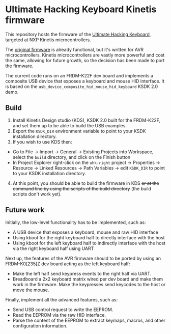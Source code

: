 # Ultimate Hacking Keyboard Kinetis firmware

This repository hosts the firmware of the [Ultimate Hacking Keyboard](https://ultimatehackingkeyboard.com/), targeted at NXP Kinetis microcontrollers.

The [original firmware](https://github.com/UltimateHackingKeyboard/firmware) is already functional, but it's written for AVR microcontrollers. Kinetis microcontrollers are vastly more powerful and cost the same, allowing for future growth, so the decision has been made to port the firmware.

The current code runs on an FRDM-K22F dev board and implements a composite USB device that exposes a keyboard and mouse HID interface. It is based on the `usb_device_composite_hid_mouse_hid_keyboard` KSDK 2.0 demo.

## Build

1. Install Kinetis Design studio (KDS), KSDK 2.0 built for the FRDM-K22F, and set them up to be able to build the USB examples.
2. Export the `KSDK_DIR` environment variable to point to your KSDK installation directory.
3. If you wish to use KDS then:
 - Go to File -> Import -> General -> Existing Projects into Workspace, select the `build` directory, and click on the Finish button 
 - In Project Explorer right-click on the `uhk-right` project -> Properties -> Resource -> Linked Resources -> Path Variables -> edit `KSDK_DIR` to point to your KSDK installation directory.
4. At this point, you should be able to build the firmware in KDS ~~or at the command line by using the scripts of the build directory~~ (the build scripts don't work yet).
 
## Future work

Initially, the low-level functionality has to be implemented, such as:
* A USB device that exposes a keyboard, mouse and raw HID interface
* Using kboot for the right keyboard half to directly interface with the host
* Using kboot for the left keyboard half to indirectly interface with the host via the right keyboard half using UART

Next up, the features of the AVR firmware should to be ported by using an FRDM-K0[235]Z dev board acting as the left keyboard half:
 * Make the left half send keypress events to the right half via UART. 
 * Breadboard a 2x2 keyboard matrix wired per dev board and make them work in the firmware. Make the keypresses send keycodes to the host or move the mouse.

Finally, implement all the advanced features, such as:
 * Send USB control request to write the EEPROM.
 * Read the EEPROM via the raw HID interface.
 * Parse the content of the EEPROM to extract keymaps, macros, and other configuration information.
